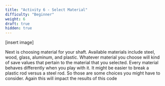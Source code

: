 ```yaml
---
title: "Activity 6 - Select Material"
difficulty: "Beginner"
weight: 6
draft: true
hidden: true
---
```

[insert image]

Next is choosing material for your shaft. Available materials include steel, wood, glass, aluminum, and plastic. Whatever material you choose will kind of save values that pertain to the material that you selected. Every material behaves differently when you play with it. It might be easier to break a plastic rod versus a steel rod. So those are some choices you might have to consider. Again this will impact the results of this code